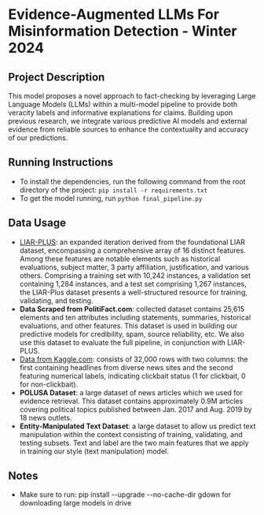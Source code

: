 # Evidence-Augmented LLMs For Misinformation Detection - Winter 2024

## Project Description

This model proposes a novel approach to fact-checking by leveraging Large Language Models (LLMs) within a multi-model pipeline to provide both veracity labels and informative explanations for claims. Building upon previous research, we integrate various predictive AI models and external evidence from reliable sources to enhance the contextuality and accuracy of our predictions.

## Running Instructions

- To install the dependencies, run the following command from the root directory of the project: `pip install -r requirements.txt`
- To get the model running, run `python final_pipeline.py`

## Data Usage

- [LIAR-PLUS](https://github.com/Tariq60/LIAR-PLUS): an expanded iteration derived from the foundational LIAR dataset, encompassing a comprehensive array of 16 distinct features. Among these features are notable elements such as historical evaluations, subject matter, 3 party affiliation, justification, and various others. Comprising a training set with 10,242 instances, a validation set containing 1,284 instances, and a test set comprising 1,267 instances, the LIAR-Plus dataset presents a well-structured resource for training, validating, and testing.
- **Data Scraped from PolitiFact.com**: collected dataset contains 25,615 elements and ten attributes including statements, summaries, historical evaluations, and other features. This dataset is used in building our predictive models for credibility, spam, source reliability, etc. We also use this dataset to evaluate the full pipeline, in conjunction with LIAR-PLUS.
- [Data from Kaggle.com](https://www.kaggle.com/datasets/amananandrai/clickbait-dataset): consists of 32,000 rows with two columns: the first containing headlines from diverse news sites and the second featuring numerical labels, indicating clickbait status (1 for clickbait, 0 for non-clickbait).
- **POLUSA Dataset**: a large dataset of news articles which we used for evidence retrieval. This dataset contains approximately 0.9M articles covering political topics published between Jan. 2017 and Aug. 2019 by 18 news outlets.
- **Entity-Manipulated Text Dataset**: a large dataset to allow us predict text manipulation within the context consisting of training, validating, and testing subsets. Text and label are the two main features that we apply in training our style (text manipulation) model. 

## Notes

- Make sure to run: pip install --upgrade --no-cache-dir gdown for downloading large models in drive

